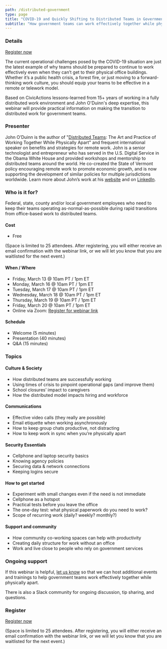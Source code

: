 ```yaml
---
path: /distributed-government
type: page
title: "COVID-19 and Quickly Shifting to Distributed Teams in Government (Free Webinar)"
subtitle: "How government teams can work effectively together while physically apart"
---
```


### Details

[Register now](https://zoom.us/webinar/register/WN_aQ0Yu_7QSBWcmQeTELv52A
)

The current operational challenges posed by the COVID-19 situation are just the latest example of why teams should be prepared to continue to work effectively even when they can’t get to their physical office buildings. Whether it’s a public health crisis, a forest fire, or just moving to a forward-thinking work culture, you should equip your teams to be effective in a remote or telework model.

Based on CivicActions lessons-learned from 15+ years of working in a fully distributed work environment and John O'Duinn's deep expertise, this webinar will provide practical information on making the transition to distributed work for government teams.

### Presenter

John O’Duinn is the author of "[Distributed Teams](https://www.amzn.com/1732254907): The Art and Practice of Working Together While Physically Apart" and frequent international speaker on benefits and strategies for remote work. John is a senior technologist and entrepreneur who has served in the U.S. Digital Service in the Obama White House and provided workshops and mentorship to distributed teams around the world. 
He co-created the State of Vermont policy encouraging remote work to promote economic growth, and is now supporting the development of similar policies for multiple jurisdictions worldwide. Learn more about John’s work at his [website](http://oduinn.com/) and on [LinkedIn](https://www.linkedin.com/in/joduinn).

### Who is it for?

Federal, state, county and/or local government employees who need to keep their teams operating as-normal-as-possible during rapid transitions from office-based work to distributed teams.

#### Cost

- Free

(Space is limited to 25 attendees. After registering, you will either receive an email confirmation with the webinar link, or we will let you know that you are waitlisted for the next event.)

#### When / Where

- Friday, March 13 @ 10am PT / 1pm ET
- Monday, March 16 @ 10am PT / 1pm ET
- Tuesday, March 17 @ 10am PT / 1pm ET
- Wednesday, March 18 @ 10am PT / 1pm ET
- Thursday, March 19 @ 10am PT / 1pm ET
- Friday, March 20 @ 10am PT / 1pm ET
- Online via Zoom: [Register for webinar link](https://zoom.us/webinar/register/WN_aQ0Yu_7QSBWcmQeTELv52A
)

#### Schedule

- Welcome (5 minutes)
- Presentation (40 minutes)
- Q&A (15 minutes)

### Topics

#### Culture & Society

- How distributed teams are successfully working
- Using times of crisis to pinpoint operational gaps (and improve them)
- School closures’ impact to caregivers
- How the distributed model impacts hiring and workforce

#### Communications

- Effective video calls (they really are possible)
- Email etiquette when working asynchronously
- How to keep group chats productive, not distracting
- How to keep work in sync when you’re physically apart

#### Security Essentials

- Cellphone and laptop security basics
- Knowing agency policies
- Securing data & network connections
- Keeping logins secure

#### How to get started

- Experiment with small changes even if the need is not immediate
- Cellphone as a hotspot
- Practical tests before you leave the office
- The one-day test: what physical paperwork do you need to work?
- Scope of recurring work (daily? weekly? monthly?)

#### Support and community

- How community co-working spaces can help with productivity
- Creating daily structure for work without an office
- Work and live close to people who rely on government services

### Ongoing support

If this webinar is helpful, [let us know](/contact) so that we can host additional events and trainings to help government teams work effectively together while physically apart.

There is also a Slack community for ongoing discussion, tip sharing, and questions.

### Register

[Register now](https://zoom.us/webinar/register/WN_aQ0Yu_7QSBWcmQeTELv52A
)

(Space is limited to 25 attendees. After registering, you will either receive an email confirmation with the webinar link, or we will let you know that you are waitlisted for the next event.)
